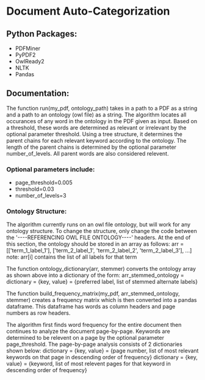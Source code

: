 # Document Auto-Categorization

## Python Packages:
* PDFMiner 
* PyPDF2
* OwlReady2
* NLTK
* Pandas

## Documentation:
The function run(my_pdf, ontology_path) takes in a path to a PDF as a string and a path to an ontology (owl file) as a string. The algorithm locates all occurances of any word in the ontology in the PDF given as input. Based on a threshold, these words are determined as relevant or irrelevant by the optional parameter threshold. Using a tree structure, it determines the parent chains for each relevant keyword according to the ontology. The length of the parent chains is determined by the optional parameter number_of_levels. All parent words are also considered relevent.

### Optional parameters include:
* page_threshold=0.005
* threshold=0.03
* number_of_levels=3

### Ontology Structure:
The algorithm currently runs on an owl file ontology, but will work for any ontology structure. To change the structure, only change the code between the '----REFERENCING OWL FILE ONTOLOGY----' headers. At the end of this section, the ontology should be stored in an array as follows:
  arr = [['term_1_label_1'], ['term_2_label_1', 'term_2_label_2', 'term_2_label_3'], ...]
  note: arr[i] contains the list of all labels for that term

The function ontology_dictionary(arr, stemmer) converts the ontology array as shown above into a dictionary of the form:
  arr_stemmed_ontology = dictionary = {key, value} = {preferred label, list of stemmed alternate labels}
  
The function build_frequency_matrix(my_pdf, arr_stemmed_ontology, stemmer) creates a frequency matrix which is then converted into a pandas dataframe. This dataframe has words as column headers and page numbers as row headers.

The algorithm first finds word frequency for the entire document then continues to analyze the document page-by-page. Keywords are determined to be relevent on a page by the optional parameter page_threshold. The page-by-page analysis consists of 2 dictionaries shown below:
  dictionary = {key, value} = {page number, list of most relevant keywords on that page in descending order of frequency}
  dictionary = {key, value} = {keyword, list of most relevent pages for that keyword in descending order of frequency}
